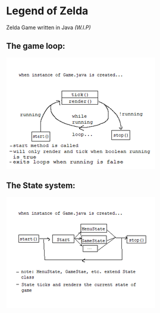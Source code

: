 # Legend of Zelda
Zelda Game written in Java *(W.I.P)*

## The game loop:
![alt text](ex_1.png?raw=true "Title")
## The State system:
![alt text](ex_2.png?raw=true "Title")
